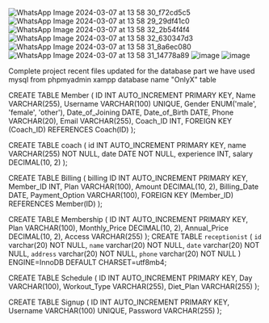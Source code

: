 ![WhatsApp Image 2024-03-07 at 13 58 30_f72cd5c5](https://github.com/itsme-rk/ONLYX-GYM-MANAGEMENT-SYSTEM/assets/107808330/8b28ed06-530c-4f05-874d-e319f57294ff)
![WhatsApp Image 2024-03-07 at 13 58 29_29df41c0](https://github.com/itsme-rk/ONLYX-GYM-MANAGEMENT-SYSTEM/assets/107808330/afd06ba8-7cee-4340-9aa8-7f952238ec68)
![WhatsApp Image 2024-03-07 at 13 58 32_2b54f4f4](https://github.com/itsme-rk/ONLYX-GYM-MANAGEMENT-SYSTEM/assets/107808330/7676729b-97a4-4ea7-bf24-d768da28d9f9)
![WhatsApp Image 2024-03-07 at 13 58 32_630347d3](https://github.com/itsme-rk/ONLYX-GYM-MANAGEMENT-SYSTEM/assets/107808330/a94367fd-e804-4208-b076-c5f7fc8adcad)
![WhatsApp Image 2024-03-07 at 13 58 31_8a6ec080](https://github.com/itsme-rk/ONLYX-GYM-MANAGEMENT-SYSTEM/assets/107808330/8e0bddd5-5d86-4803-9a62-5c4428491252)
![WhatsApp Image 2024-03-07 at 13 58 31_14778a89](https://github.com/itsme-rk/ONLYX-GYM-MANAGEMENT-SYSTEM/assets/107808330/afd754dc-f5c4-48ff-b488-13ec41ce8ea5)
![image](https://github.com/itsme-rk/ONLYX-GYM-MANAGEMENT-SYSTEM/assets/107808330/4cd9e739-e0e2-4a17-a9b0-e5424d7210d4)
![image](https://github.com/itsme-rk/ONLYX-GYM-MANAGEMENT-SYSTEM/assets/107808330/6cf7c9e5-b7f4-4a88-8419-f10f8f269b48)

Complete project recent files updated 
for the database part we have used mysql from phpmyadmin xampp
database name "OnlyX"
table

CREATE TABLE Member (
    ID INT AUTO_INCREMENT PRIMARY KEY,
    Name VARCHAR(255),
    Username VARCHAR(100) UNIQUE,
    Gender ENUM('male', 'female', 'other'),
    Date_of_Joining DATE,
    Date_of_Birth DATE,
    Phone VARCHAR(20),
    Email VARCHAR(255),
    Coach_ID INT,
    FOREIGN KEY (Coach_ID) REFERENCES Coach(ID)
);

CREATE TABLE coach (
    id INT AUTO_INCREMENT PRIMARY KEY,
    name VARCHAR(255) NOT NULL,
    date DATE NOT NULL,
    experience INT,
    salary DECIMAL(10, 2)
);

CREATE TABLE Billing (
    billing ID INT AUTO_INCREMENT PRIMARY KEY,
    Member_ID INT,
    Plan VARCHAR(100),
    Amount DECIMAL(10, 2),
    Billing_Date DATE,
    Payment_Option VARCHAR(100),
    FOREIGN KEY (Member_ID) REFERENCES Member(ID)
);

CREATE TABLE Membership (
    ID INT AUTO_INCREMENT PRIMARY KEY,
    Plan VARCHAR(100),
    Monthly_Price DECIMAL(10, 2),
    Annual_Price DECIMAL(10, 2),
    Access VARCHAR(255)
);
CREATE TABLE `receptionist` (
  `id` varchar(20) NOT NULL,
  `name` varchar(20) NOT NULL,
  `date` varchar(20) NOT NULL,
  `address` varchar(20) NOT NULL,
  `phone` varchar(20) NOT NULL
) ENGINE=InnoDB DEFAULT CHARSET=utf8mb4;

CREATE TABLE Schedule (
    ID INT AUTO_INCREMENT PRIMARY KEY,
    Day VARCHAR(100),
    Workout_Type VARCHAR(255),
    Diet_Plan VARCHAR(255)
);

CREATE TABLE Signup (
    ID INT AUTO_INCREMENT PRIMARY KEY,
    Username VARCHAR(100) UNIQUE,
    Password VARCHAR(255)
);

